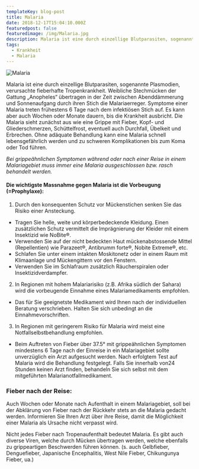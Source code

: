 ```yaml
---
templateKey: blog-post
title: Malaria
date: 2018-12-17T15:04:10.000Z
featuredpost: false
featuredimage: /img/Malaria.jpg
description: Malaria ist eine durch einzellige Blutparasiten, sogenannte Plasmodien, verursachte fieberhafte Tropenkrankheit.
tags:
  - Krankheit
  - Malaria
---
```


![Malaria](/img/Malaria.jpg)


Malaria ist eine durch einzellige Blutparasiten, sogenannte Plasmodien, verursachte fieberhafte Tropenkrankheit. Weibliche Stechmücken der Gattung „Anopheles“ übertragen in der Zeit zwischen Abenddämmerung und Sonnenaufgang durch ihren Stich die Malariaerreger. Symptome einer Malaria treten frühestens 6 Tage nach dem infektiösen Stich auf. Es kann aber auch Wochen oder Monate dauern, bis die Krankheit ausbricht. Die Malaria sieht zunächst aus wie eine Grippe mit Fieber, Kopf- und Gliederschmerzen, Schüttelfrost, eventuell auch Durchfall, Übelkeit und Erbrechen. Ohne adäquate Behandlung kann eine Malaria schnell lebensgefährlich werden und zu schweren Komplikationen bis zum Koma oder Tod führen.

*Bei grippeähnlichen Symptomen während oder nach einer Reise in einem Malariagebiet muss immer eine Malaria ausgeschlossen bzw. rasch behandelt werden.*

#### Die wichtigste Massnahme gegen Malaria ist die Vorbeugung (=Prophylaxe):

1. Durch den konsequenten Schutz vor Mückenstichen senken Sie das Risiko einer Ansteckung.
- Tragen Sie helle, weite und körperbedeckende Kleidung. Einen zusätzlichen Schutz vermittelt die Imprägnierung der Kleider mit einem Insektizid wie NoBite®.
- Verwenden Sie auf der nicht bedeckten Haut mückenabstossende Mittel (Repellentien) wie Parazeet®, Antibrumm forte®, Nobite Extreme®, etc.
- Schlafen Sie unter einem intakten Moskitonetz oder in einem Raum mit Klimaanlage und Mückengittern vor den Fenstern.
- Verwenden Sie im Schlafraum zusätzlich Räucherspiralen oder Insektizidverdampfer.
2. In Regionen mit hohem Malariarisiko (z.B. Afrika südlich der Sahara) wird die vorbeugende Einnahme eines Malariamedikaments empfohlen.
- Das für Sie geeignetste Medikament wird Ihnen nach der individuellen Beratung verschrieben. Halten Sie sich unbedingt an die Einnahmevorschriften.
3. In Regionen mit geringerem Risiko für Malaria wird meist eine Notfallselbstbehandlung empfohlen.
- Beim Auftreten von Fieber über 37.5° mit grippeähnlichen Symptomen mindestens 6 Tage nach der Einreise in ein Malariagebiet sollte unverzüglich ein Arzt aufgesucht werden. Nach erfolgtem Test auf Malaria wird die Behandlung festgelegt. Falls Sie innerhalb von24 Stunden keinen Arzt finden, behandeln Sie sich selbst mit dem mitgeführten Malarianotfallmedikament.


### Fieber nach der Reise:
Auch Wochen oder Monate nach Aufenthalt in einem Malariagebiet, soll bei der Abklärung von Fieber nach der Rückkehr stets an die Malaria gedacht werden. Informieren Sie Ihren Arzt über ihre Reise, damit die Möglichkeit einer Malaria als Ursache nicht verpasst wird.

Nicht jedes Fieber nach Tropenaufenthalt bedeutet Malaria. Es gibt auch diverse Viren, welche durch Mücken übertragen werden, welche ebenfalls zu grippeartigen Beschwerden führen können. (s. auch Gelbfieber, Denguefieber, Japanische Encephalitis, West Nile Fieber, Chikungunya Fieber, ua.)
